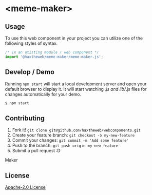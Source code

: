# &lt;meme-maker&gt;

## Usage
To use this web component in your project you can utilize one of the following styles of syntax.

```js
/* In an existing module / web component */
import '@haxtheweb/meme-maker/meme-maker.js';

```

## Develop / Demo
Running `npm start` will start a local development server and open your default browser to display it. It will start watching *.js and lib/*.js files for changes automatically for your demo.
```bash
$ npm start
```


## Contributing

1. Fork it! `git clone git@github.com/haxtheweb/webcomponents.git`
2. Create your feature branch: `git checkout -b my-new-feature`
3. Commit your changes: `git commit -m 'Add some feature'`
4. Push to the branch: `git push origin my-new-feature`
5. Submit a pull request :D

Maker

## License
[Apache-2.0 License](http://opensource.org/licenses/Apache-2.0)